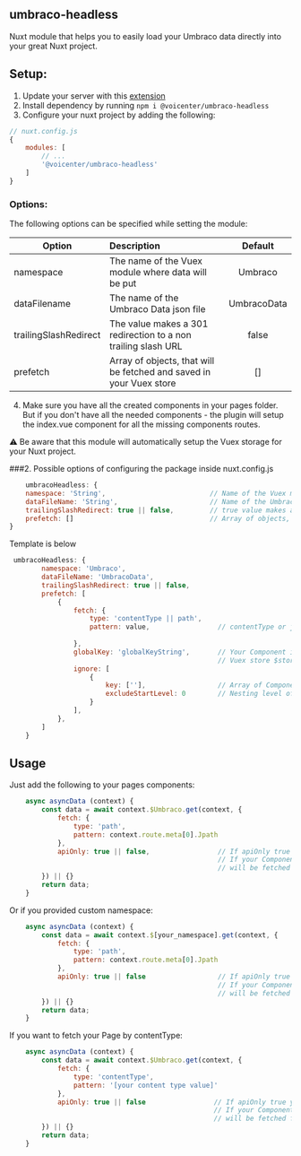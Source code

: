 
## umbraco-headless
Nuxt module that helps you to easily load your Umbraco data directly into your great Nuxt project.

## Setup:
1. Update your server with this [extension](https://github.com/voicenter/umbraco-headless-api)
2. Install dependency by running `npm i @voicenter/umbraco-headless`
3. Configure your nuxt project by adding the following:

```js
// nuxt.config.js
{
    modules: [
        // ...
        '@voicenter/umbraco-headless'
    ]
}
```
### Options:
The following options can be specified while setting the module:

|        Option             |                    Description                                         |   Default   |
|---------------------------|:-----------------------------------------------------------------------|:-----------:|
|       namespace           | The name of the Vuex module where data will be put                     |   Umbraco   |
|     dataFilename          | The name of the Umbraco Data json file                                 | UmbracoData |
|  trailingSlashRedirect    | The value makes a 301 redirection to a non trailing slash URL          |    false    |
|       prefetch            | Array of objects, that will be fetched and saved in your Vuex store    |      []     |

4. Make sure you have all the created components in your pages folder. But if you don't have all the needed components - the plugin will setup the index.vue component for all the missing components routes.

:warning: Be aware that this module will automatically setup the Vuex storage for your Nuxt project.

###2. Possible options of configuring the package inside nuxt.config.js
```js
    umbracoHeadless: {
    namespace: 'String',                          // Name of the Vuex module where data will be put
    dataFileName: 'String',                       // Name of the Umbraco Data json file
    trailingSlashRedirect: true || false,         // true value makes a 301 redirection to a non trailing slash URL,
    prefetch: []                                  // Array of objects, that will be fetched and saved in your Vuex Store, default []
}
```
Template is below
```js
 umbracoHeadless: {
        namespace: 'Umbraco',
        dataFileName: 'UmbracoData',
        trailingSlashRedirect: true || false,
        prefetch: [
            {
                fetch: {
                    type: 'contentType || path',
                    pattern: value,                 // contentType or jpath value
                    
                },
                globalKey: 'globalKeyString',       // Your Component is available from
                                                    // Vuex store $store.getters['Umbraco/getGlobalDataByKey']('globalKeyString')
                ignore: [
                    {
                        key: [''],                  // Array of Component Fields that you need to ignore, their values will be null
                        excludeStartLevel: 0        // Nesting level of your Component Fields you want to ignore, their values will be null
                    }
                ],
            },
        ]
    }
```
## Usage
Just add the following to your pages components:

```js
    async asyncData (context) {
        const data = await context.$Umbraco.get(context, {
            fetch: {
                type: 'path',
                pattern: context.route.meta[0].Jpath
            },
            apiOnly: true || false,                 // If apiOnly true your page will be fetched from api
                                                    // If your Component is available in Vue store you set apiOnly false and your component
                                                    // will be fetched from your Vuex store
        }) || {}
        return data;
    }
```
Or if you provided custom namespace:
```js
    async asyncData (context) {
        const data = await context.$[your_namespace].get(context, {
            fetch: {
                type: 'path',
                pattern: context.route.meta[0].Jpath
            },
            apiOnly: true || false                  // If apiOnly true your page will be fetched from api
                                                    // If your Component is available in Vue store you set apiOnly false and your component
                                                    // will be fetched from your Vuex store
        }) || {}
        return data;
    }
```

If you want to fetch your Page by contentType:

```js
    async asyncData (context) {
        const data = await context.$Umbraco.get(context, {
            fetch: {
                type: 'contentType',
                pattern: '[your content type value]'
            },
            apiOnly: true || false                 // If apiOnly true your page will be fetched from api
                                                   // If your Component is available in Vue store you set apiOnly false and your component
                                                   // will be fetched from your Vuex store
        }) || {}
        return data;
    }
```
